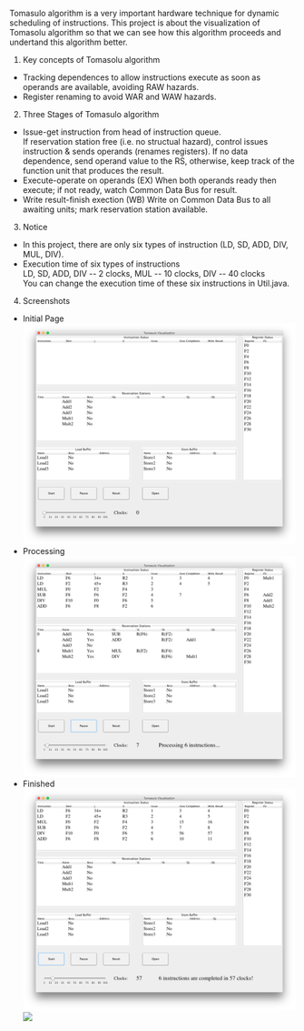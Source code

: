 Tomasulo algorithm is a very important hardware technique for dynamic scheduling of instructions. This project is about the visualization of Tomasolu algorithm so that we can see how this algorithm proceeds and undertand this algorithm better.

1. Key concepts of Tomasolu algorithm  
  - Tracking dependences to allow instructions execute as soon as operands are available, avoiding RAW hazards.  
  - Register renaming to avoid WAR and WAW hazards.  
2. Three Stages of Tomasulo algorithm  
  - Issue-get instruction from head of instruction queue.  
    If reservation station free (i.e. no structual hazard), control issues instruction & sends operands (renames registers). If no data dependence, send operand value to the RS, otherwise, keep track of the function unit that produces the result.
  - Execute-operate on operands (EX)
    When both operands ready then execute; if not ready, watch Common Data Bus for result.
  - Write result-finish exection (WB)
    Write on Common Data Bus to all awaiting units; mark reservation station available.  
3. Notice
  - In this project, there are only six types of instruction (LD, SD, ADD, DIV, MUL, DIV).
  - Execution time of six types of instructions  
    LD, SD, ADD, DIV -- 2 clocks, MUL -- 10 clocks, DIV -- 40 clocks  
    You can change the execution time of these six instructions in Util.java.
4. Screenshots  
  - Initial Page
![](https://raw.githubusercontent.com/ylf951/CourseProjects/master/Tomasulo-Algorithm-Visualization/screenshots/InitialPage.png)
  - Processing
![](https://raw.githubusercontent.com/ylf951/CourseProjects/master/Tomasulo-Algorithm-Visualization/screenshots/ProcessingPage.png)
  - Finished  
![](https://raw.githubusercontent.com/ylf951/CourseProjects/master/Tomasulo-Algorithm-Visualization/screenshots/CompletedPage.png)
![](https://raw.githubusercontent.com/ylf951/CourseProjects/master/Tomasulo-Algorithm-Visualization/screenshots/Processing.gif)
